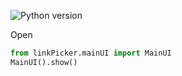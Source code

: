 ![Python version](https://img.shields.io/badge/maya-2022%2B-blue)

Open
```python
from linkPicker.mainUI import MainUI
MainUI().show()
```
